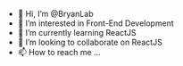 - 👋 Hi, I’m @BryanLab
- 👀 I’m interested in Front-End Development
- 🌱 I’m currently learning ReactJS
- 💞️ I’m looking to collaborate on ReactJS
- 📫 How to reach me ...

<!---
BryanLab/BryanLab is a ✨ special ✨ repository because its `README.md` (this file) appears on your GitHub profile.
You can click the Preview link to take a look at your changes.
--->
